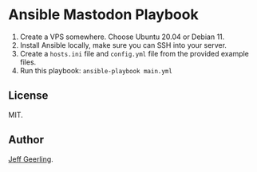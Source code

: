 # Ansible Mastodon Playbook

  1. Create a VPS somewhere. Choose Ubuntu 20.04 or Debian 11.
  2. Install Ansible locally, make sure you can SSH into your server.
  3. Create a `hosts.ini` file and `config.yml` file from the provided example files.
  4. Run this playbook: `ansible-playbook main.yml`

## License

MIT.

## Author

[Jeff Geerling](https://www.jeffgeerling.com).
